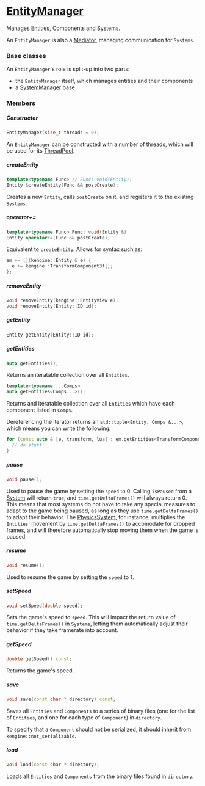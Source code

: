 # [EntityManager](EntityManager.hpp)

Manages [Entities](Entity.md), Components and [Systems](System.md).

An `EntityManager` is also a [Mediator](https://github.com/phisko/putils/blob/master/mediator/README.md), managing communication for `Systems`.

### Base classes

An `EntityManager`'s role is split-up into two parts:

* the `EntityManager` itself, which manages entities and their components
* a [SystemManager](SystemManager.md) base

### Members

##### Constructor

```cpp
EntityManager(size_t threads = 0);
```
An `EntityManager` can be constructed with a number of threads, which will be used for its [ThreadPool](https://github.com/phisko/putils/blob/master/ThreadPool.hpp).

##### createEntity

```cpp
template<typename Func> // Func: void(Entity);
Entity &createEntity(Func && postCreate);
```

Creates a new `Entity`, calls `postCreate` on it, and registers it to the existing `Systems`.

##### operator+=

```cpp
template<typename Func> Func: void(Entity &)
Entity operator+=(Func && postCreate);
```

Equivalent to `createEntity`. Allows for syntax such as:

```cpp
em += [](kengine::Entity & e) {
  e += kengine::TransformComponent3f{};
};
```

##### removeEntity

```cpp
void removeEntity(kengine::EntityView e);
void removeEntity(Entity::ID id);
```

##### getEntity

```cpp
Entity getEntity(Entity::ID id);
```

##### getEntities

```cpp
auto getEntities();
```

Returns an iteratable collection over all `Entities`.

```cpp
template<typename ...Comps>
auto getEntities<Comps...>();
```

Returns and iteratable collection over all `Entities` which have each component listed in `Comps`.

Dereferencing the iterator returns an `std::tuple<Entity, Comps &...>`, which means you can write the following:
```cpp
for (const auto & [e, transform, lua] : em.getEntities<TransformComponent3f, LuaComponent>()) {
  // do stuff
}
```

##### pause

```cpp
void pause();
```

Used to pause the game by setting the `speed` to 0. Calling `isPaused` from a [System](System.md) will return `true`, and `time.getDeltaFrames()` will always return 0. This means that most systems do not have to take any special measures to adapt to the game being paused, as long as they use `time.getDeltaFrames()` to adapt their behavior. The [PhysicsSystem](common/systems/PhysicsSystem.md), for instance, multiplies the `Entities`' movement by `time.getDeltaFrames()` to accomodate for dropped frames, and will therefore automatically stop moving them when the game is paused.

##### resume

```cpp
void resume();
```

Used to resume the game by setting the `speed` to 1.

##### setSpeed

```cpp
void setSpeed(double speed);
```

Sets the game's speed to `speed`. This will impact the return value of `time.getDeltaFrames()` in `Systems`, letting them automatically adjust their behavior if they take framerate into account.

##### getSpeed

```cpp
double getSpeed() const;
```

Returns the game's speed.

##### save

```cpp
void save(const char * directory) const;
```

Saves all `Entities` and `Components` to a series of binary files (one for the list of `Entities`, and one for each type of `Component`) in `directory`.

To specify that a `Component` should not be serialized, it should inherit from `kengine::not_serializable`.

##### load

```cpp
void load(const char * directory);
```

Loads all `Entities` and `Components` from the binary files found in `directory`.
